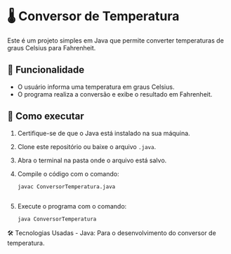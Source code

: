 # 🌡️ Conversor de Temperatura

Este é um projeto simples em Java que permite converter temperaturas de graus Celsius para Fahrenheit.

## 📌 Funcionalidade

- O usuário informa uma temperatura em graus Celsius.
- O programa realiza a conversão e exibe o resultado em Fahrenheit.

## 🚀 Como executar

1. Certifique-se de que o Java está instalado na sua máquina.
2. Clone este repositório ou baixe o arquivo `.java`.
3. Abra o terminal na pasta onde o arquivo está salvo.
4. Compile o código com o comando:

   ```bash
   javac ConversorTemperatura.java
 
5. Execute o programa com o comando:

   ```bash
   java ConversorTemperatura

🛠 Tecnologias Usadas -
Java: Para o desenvolvimento do conversor de temperatura.






